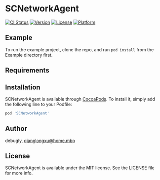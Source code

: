 # SCNetworkAgent

[![CI Status](https://img.shields.io/travis/debugly/SCNetworkAgent.svg?style=flat)](https://travis-ci.org/debugly/SCNetworkAgent)
[![Version](https://img.shields.io/cocoapods/v/SCNetworkAgent.svg?style=flat)](https://cocoapods.org/pods/SCNetworkAgent)
[![License](https://img.shields.io/cocoapods/l/SCNetworkAgent.svg?style=flat)](https://cocoapods.org/pods/SCNetworkAgent)
[![Platform](https://img.shields.io/cocoapods/p/SCNetworkAgent.svg?style=flat)](https://cocoapods.org/pods/SCNetworkAgent)

## Example

To run the example project, clone the repo, and run `pod install` from the Example directory first.

## Requirements

## Installation

SCNetworkAgent is available through [CocoaPods](https://cocoapods.org). To install
it, simply add the following line to your Podfile:

```ruby
pod 'SCNetworkAgent'
```

## Author

debugly, qianglongxu@home.mbp

## License

SCNetworkAgent is available under the MIT license. See the LICENSE file for more info.

